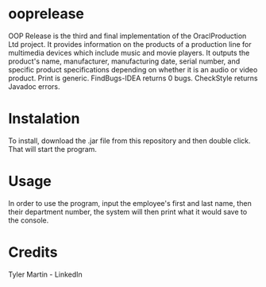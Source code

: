 # ooprelease

OOP Release is the third and final implementation of the OraclProduction Ltd project. It provides information on the products of a
production line for multimedia devices which include music and movie players. It outputs the product's name,
manufacturer, manufacturing date, serial number, and specific product specifications depending on whether it is an
audio or video product. Print is generic. FindBugs-IDEA returns 0 bugs. CheckStyle returns Javadoc errors.

# Instalation
To install, download the .jar file from this repository and then double click. That will start the program. 

# Usage
In order to use the program, input the employee's first and last name, then their department number, the system will then print what it would save to the console. 

# Credits
Tyler Martin - LinkedIn

